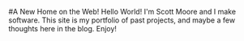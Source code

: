 #A New Home on the Web!
Hello World! I'm Scott Moore and I make software. This site is my portfolio of past projects, and maybe a few thoughts here in the blog. Enjoy!